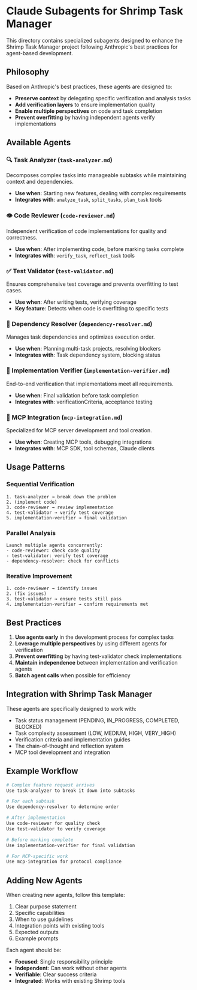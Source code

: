 # Claude Subagents for Shrimp Task Manager

This directory contains specialized subagents designed to enhance the Shrimp Task Manager project following Anthropic's best practices for agent-based development.

## Philosophy

Based on Anthropic's best practices, these agents are designed to:
- **Preserve context** by delegating specific verification and analysis tasks
- **Add verification layers** to ensure implementation quality
- **Enable multiple perspectives** on code and task completion
- **Prevent overfitting** by having independent agents verify implementations

## Available Agents

### 🔍 Task Analyzer (`task-analyzer.md`)
Decomposes complex tasks into manageable subtasks while maintaining context and dependencies.
- **Use when**: Starting new features, dealing with complex requirements
- **Integrates with**: `analyze_task`, `split_tasks`, `plan_task` tools

### 👁️ Code Reviewer (`code-reviewer.md`)
Independent verification of code implementations for quality and correctness.
- **Use when**: After implementing code, before marking tasks complete
- **Integrates with**: `verify_task`, `reflect_task` tools

### ✅ Test Validator (`test-validator.md`)
Ensures comprehensive test coverage and prevents overfitting to test cases.
- **Use when**: After writing tests, verifying coverage
- **Key feature**: Detects when code is overfitting to specific tests

### 🔗 Dependency Resolver (`dependency-resolver.md`)
Manages task dependencies and optimizes execution order.
- **Use when**: Planning multi-task projects, resolving blockers
- **Integrates with**: Task dependency system, blocking status

### 🎯 Implementation Verifier (`implementation-verifier.md`)
End-to-end verification that implementations meet all requirements.
- **Use when**: Final validation before task completion
- **Integrates with**: verificationCriteria, acceptance testing

### 🔌 MCP Integration (`mcp-integration.md`)
Specialized for MCP server development and tool creation.
- **Use when**: Creating MCP tools, debugging integrations
- **Integrates with**: MCP SDK, tool schemas, Claude clients

## Usage Patterns

### Sequential Verification
```
1. task-analyzer → break down the problem
2. (implement code)
3. code-reviewer → review implementation
4. test-validator → verify test coverage
5. implementation-verifier → final validation
```

### Parallel Analysis
```
Launch multiple agents concurrently:
- code-reviewer: check code quality
- test-validator: verify test coverage
- dependency-resolver: check for conflicts
```

### Iterative Improvement
```
1. code-reviewer → identify issues
2. (fix issues)
3. test-validator → ensure tests still pass
4. implementation-verifier → confirm requirements met
```

## Best Practices

1. **Use agents early** in the development process for complex tasks
2. **Leverage multiple perspectives** by using different agents for verification
3. **Prevent overfitting** by having test-validator check implementations
4. **Maintain independence** between implementation and verification agents
5. **Batch agent calls** when possible for efficiency

## Integration with Shrimp Task Manager

These agents are specifically designed to work with:
- Task status management (PENDING, IN_PROGRESS, COMPLETED, BLOCKED)
- Task complexity assessment (LOW, MEDIUM, HIGH, VERY_HIGH)
- Verification criteria and implementation guides
- The chain-of-thought and reflection system
- MCP tool development and integration

## Example Workflow

```bash
# Complex feature request arrives
Use task-analyzer to break it down into subtasks

# For each subtask
Use dependency-resolver to determine order

# After implementation
Use code-reviewer for quality check
Use test-validator to verify coverage

# Before marking complete
Use implementation-verifier for final validation

# For MCP-specific work
Use mcp-integration for protocol compliance
```

## Adding New Agents

When creating new agents, follow this template:
1. Clear purpose statement
2. Specific capabilities
3. When to use guidelines
4. Integration points with existing tools
5. Expected outputs
6. Example prompts

Each agent should be:
- **Focused**: Single responsibility principle
- **Independent**: Can work without other agents
- **Verifiable**: Clear success criteria
- **Integrated**: Works with existing Shrimp tools
